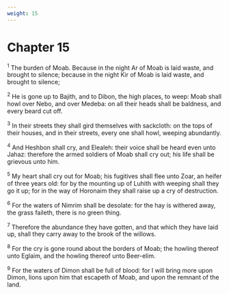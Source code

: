 ```yaml
---
weight: 15
---
```


# Chapter 15

<sup>1</sup> The burden of Moab. Because in the night Ar of Moab is laid waste, and brought to silence; because in the night Kir of Moab is laid waste, and brought to silence; 

<sup>2</sup> He is gone up to Bajith, and to Dibon, the high places, to weep: Moab shall howl over Nebo, and over Medeba: on all their heads shall be baldness, and every beard cut off. 

<sup>3</sup> In their streets they shall gird themselves with sackcloth: on the tops of their houses, and in their streets, every one shall howl, weeping abundantly. 

<sup>4</sup> And Heshbon shall cry, and Elealeh: their voice shall be heard even unto Jahaz: therefore the armed soldiers of Moab shall cry out; his life shall be grievous unto him. 

<sup>5</sup> My heart shall cry out for Moab; his fugitives shall flee unto Zoar, an heifer of three years old: for by the mounting up of Luhith with weeping shall they go it up; for in the way of Horonaim they shall raise up a cry of destruction. 

<sup>6</sup> For the waters of Nimrim shall be desolate: for the hay is withered away, the grass faileth, there is no green thing. 

<sup>7</sup> Therefore the abundance they have gotten, and that which they have laid up, shall they carry away to the brook of the willows. 

<sup>8</sup> For the cry is gone round about the borders of Moab; the howling thereof unto Eglaim, and the howling thereof unto Beer-elim. 

<sup>9</sup> For the waters of Dimon shall be full of blood: for I will bring more upon Dimon, lions upon him that escapeth of Moab, and upon the remnant of the land. 


